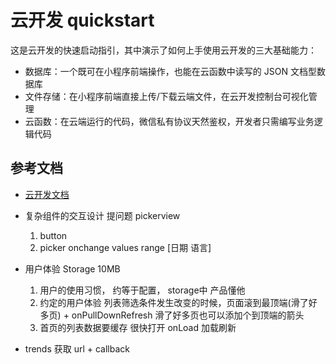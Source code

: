 # 云开发 quickstart

这是云开发的快速启动指引，其中演示了如何上手使用云开发的三大基础能力：

- 数据库：一个既可在小程序前端操作，也能在云函数中读写的 JSON 文档型数据库
- 文件存储：在小程序前端直接上传/下载云端文件，在云开发控制台可视化管理
- 云函数：在云端运行的代码，微信私有协议天然鉴权，开发者只需编写业务逻辑代码

## 参考文档

- [云开发文档](https://developers.weixin.qq.com/miniprogram/dev/wxcloud/basis/getting-started.html)


- 复杂组件的交互设计
    提问题  pickerview
    1. button 
    2. picker
        onchange
        values
        range [日期  语言]

- 用户体验 Storage 10MB
    1. 用户的使用习惯， 约等于配置， storage中
        产品懂他
    2. 约定的用户体验  列表筛选条件发生改变的时候，页面滚到最顶端(滑了好多页) + onPullDownRefresh   滑了好多页也可以添加个到顶端的箭头
    3. 首页的列表数据要缓存  很快打开
        onLoad 加载刷新

- trends 获取
    url + callback